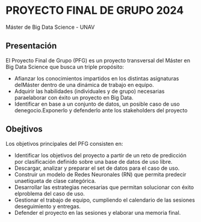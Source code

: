 # PROYECTO FINAL DE GRUPO 2024
Máster de Big Data Science - UNAV

## Presentación 
El Proyecto Final de Grupo (PFG) es un proyecto transversal del Máster en Big Data Science que busca un triple propósito:
- Afianzar los conocimientos impartidos en los distintas asignaturas delMáster dentro de una dinámica de trabajo en equipo.
- Adquirir las habilidades (individuales y de grupo) necesarias paraelaborar con éxito un proyecto en Big Data.
- Identificar en base a un conjunto de datos, un posible caso de uso denegocio.Exponerlo y defenderlo ante los stakeholders del proyecto

## Obejtivos
Los objetivos principales del PFG consisten en:
- Identificar los objetivos del proyecto a partir de un reto de predicción por clasificación definido sobre una base de datos de uso libre.
- Descargar, analizar y preparar el set de datos para el caso de uso.
- Construir un modelo de Redes Neuronales (RN) que permita predecir unaetiqueta de clase categórica.
- Desarrollar las estrategias necesarias que permitan solucionar con éxito elproblema del caso de uso.
- Gestionar el trabajo de equipo, cumpliendo el calendario de las sesiones deseguimiento y entregas.
- Defender el proyecto en las sesiones y elaborar una memoria final.



